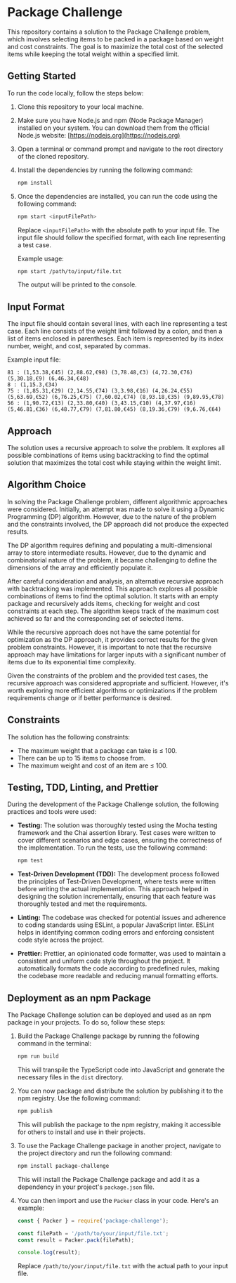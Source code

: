 # Package Challenge

This repository contains a solution to the Package Challenge problem, which involves selecting items to be packed in a package based on weight and cost constraints. The goal is to maximize the total cost of the selected items while keeping the total weight within a specified limit.

## Getting Started

To run the code locally, follow the steps below:

1. Clone this repository to your local machine.

2. Make sure you have Node.js and npm (Node Package Manager) installed on your system. You can download them from the official Node.js website: [https://nodejs.org](https://nodejs.org)

3. Open a terminal or command prompt and navigate to the root directory of the cloned repository.

4. Install the dependencies by running the following command:

   ```bash
   npm install
   ```

5. Once the dependencies are installed, you can run the code using the following command:

   ```bash
   npm start <inputFilePath>
   ```

   Replace `<inputFilePath>` with the absolute path to your input file. The input file should follow the specified format, with each line representing a test case.

   Example usage:

   ```bash
   npm start /path/to/input/file.txt
   ```

   The output will be printed to the console.

## Input Format

The input file should contain several lines, with each line representing a test case. Each line consists of the weight limit followed by a colon, and then a list of items enclosed in parentheses. Each item is represented by its index number, weight, and cost, separated by commas.

Example input file:

```
81 : (1,53.38,€45) (2,88.62,€98) (3,78.48,€3) (4,72.30,€76) (5,30.18,€9) (6,46.34,€48)
8 : (1,15.3,€34)
75 : (1,85.31,€29) (2,14.55,€74) (3,3.98,€16) (4,26.24,€55) (5,63.69,€52) (6,76.25,€75) (7,60.02,€74) (8,93.18,€35) (9,89.95,€78)
56 : (1,90.72,€13) (2,33.80,€40) (3,43.15,€10) (4,37.97,€16) (5,46.81,€36) (6,48.77,€79) (7,81.80,€45) (8,19.36,€79) (9,6.76,€64)
```

## Approach

The solution uses a recursive approach to solve the problem. It explores all possible combinations of items using backtracking to find the optimal solution that maximizes the total cost while staying within the weight limit.


## Algorithm Choice

In solving the Package Challenge problem, different algorithmic approaches were considered. Initially, an attempt was made to solve it using a Dynamic Programming (DP) algorithm. However, due to the nature of the problem and the constraints involved, the DP approach did not produce the expected results.

The DP algorithm requires defining and populating a multi-dimensional array to store intermediate results. However, due to the dynamic and combinatorial nature of the problem, it became challenging to define the dimensions of the array and efficiently populate it.

After careful consideration and analysis, an alternative recursive approach with backtracking was implemented. This approach explores all possible combinations of items to find the optimal solution. It starts with an empty package and recursively adds items, checking for weight and cost constraints at each step. The algorithm keeps track of the maximum cost achieved so far and the corresponding set of selected items.

While the recursive approach does not have the same potential for optimization as the DP approach, it provides correct results for the given problem constraints. However, it is important to note that the recursive approach may have limitations for larger inputs with a significant number of items due to its exponential time complexity.

Given the constraints of the problem and the provided test cases, the recursive approach was considered appropriate and sufficient. However, it's worth exploring more efficient algorithms or optimizations if the problem requirements change or if better performance is desired.




## Constraints

The solution has the following constraints:

- The maximum weight that a package can take is ≤ 100.
- There can be up to 15 items to choose from.
- The maximum weight and cost of an item are ≤ 100.


## Testing, TDD, Linting, and Prettier

During the development of the Package Challenge solution, the following practices and tools were used:

- **Testing:** The solution was thoroughly tested using the Mocha testing framework and the Chai assertion library. Test cases were written to cover different scenarios and edge cases, ensuring the correctness of the implementation. To run the tests, use the following command:

  ```bash
  npm test
  ```

- **Test-Driven Development (TDD):** The development process followed the principles of Test-Driven Development, where tests were written before writing the actual implementation. This approach helped in designing the solution incrementally, ensuring that each feature was thoroughly tested and met the requirements.

- **Linting:** The codebase was checked for potential issues and adherence to coding standards using ESLint, a popular JavaScript linter. ESLint helps in identifying common coding errors and enforcing consistent code style across the project.

- **Prettier:** Prettier, an opinionated code formatter, was used to maintain a consistent and uniform code style throughout the project. It automatically formats the code according to predefined rules, making the codebase more readable and reducing manual formatting efforts.


## Deployment as an npm Package

The Package Challenge solution can be deployed and used as an npm package in your projects. To do so, follow these steps:

1. Build the Package Challenge package by running the following command in the terminal:

   ```bash
   npm run build
   ```

   This will transpile the TypeScript code into JavaScript and generate the necessary files in the `dist` directory.

2. You can now package and distribute the solution by publishing it to the npm registry. Use the following command:

   ```bash
   npm publish
   ```

   This will publish the package to the npm registry, making it accessible for others to install and use in their projects.

3. To use the Package Challenge package in another project, navigate to the project directory and run the following command:

   ```bash
   npm install package-challenge
   ```

   This will install the Package Challenge package and add it as a dependency in your project's `package.json` file.

4. You can then import and use the `Packer` class in your code. Here's an example:

   ```javascript
   const { Packer } = require('package-challenge');

   const filePath = '/path/to/your/input/file.txt';
   const result = Packer.pack(filePath);

   console.log(result);
   ```

   Replace `/path/to/your/input/file.txt` with the actual path to your input file.


